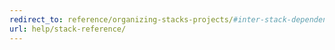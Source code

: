 ```yaml
---
redirect_to: reference/organizing-stacks-projects/#inter-stack-dependencies
url: help/stack-reference/
---
```

